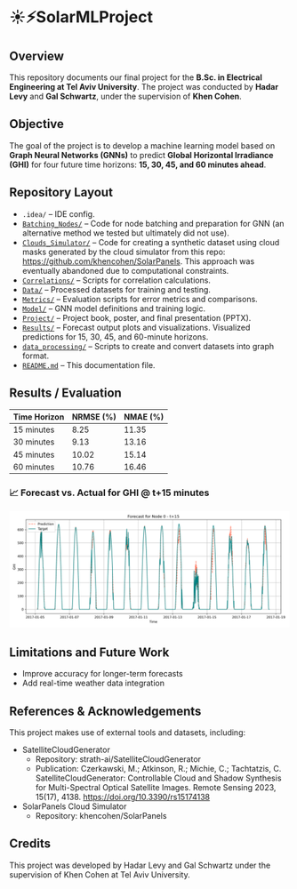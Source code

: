# ☀️⚡SolarMLProject
## Overview
This repository documents our final project for the **B.Sc. in Electrical Engineering at Tel Aviv University**.
The project was conducted by **Hadar Levy** and **Gal Schwartz**, under the supervision of **Khen Cohen**.

## Objective
The goal of the project is to develop a machine learning model based on **Graph Neural Networks (GNNs)** to predict **Global Horizontal Irradiance (GHI)** for four future time horizons: **15, 30, 45, and 60 minutes ahead**.

## Repository Layout
- `.idea/` – IDE config.
- [`Batching_Nodes/`](./Batching_Nodes) – Code for node batching and preparation for GNN (an alternative method we tested but ultimately did not use).
- [`Clouds_Simulator/`](./Clouds_Simulator) – Code for creating a synthetic dataset using cloud masks generated by the cloud simulator from this repo: https://github.com/khencohen/SolarPanels. This approach was eventually abandoned due to computational constraints.
- [`Correlations/`](./Correlations) – Scripts for correlation calculations.
- [`Data/`](./Data) – Processed datasets for training and testing.
- [`Metrics/`](./Metrics) – Evaluation scripts for error metrics and comparisons.
- [`Model/`](./Model) – GNN model definitions and training logic.
- [`Project/`](./Project) – Project book, poster, and final presentation (PPTX).
- [`Results/`](./Results) – Forecast output plots and visualizations. Visualized predictions for 15, 30, 45, and 60-minute horizons.
- [`data_processing/`](./data_proccessing) – Scripts to create and convert datasets into graph format.
- [`README.md`](./README.md) – This documentation file.

## Results / Evaluation
| Time Horizon | NRMSE (%) | NMAE (%) |
|--------------|-----------|----------|
| 15 minutes   |    8.25   |   11.35  |
| 30 minutes   |    9.13   |   13.16  |
| 45 minutes   |    10.02  |   15.14  |
| 60 minutes   |    10.76  |   16.46  |

### 📈 Forecast vs. Actual for GHI @ t+15 minutes
![Actual Versus Prediction for 15 minutes forecasting](Results/+15/forecast_node0_t+15.png)

## Limitations and Future Work
- Improve accuracy for longer-term forecasts
- Add real-time weather data integration

## References & Acknowledgements
This project makes use of external tools and datasets, including:
- SatelliteCloudGenerator
  - Repository: strath-ai/SatelliteCloudGenerator
  - Publication: Czerkawski, M.; Atkinson, R.; Michie, C.; Tachtatzis, C. SatelliteCloudGenerator: Controllable Cloud and Shadow Synthesis for Multi-Spectral Optical Satellite Images. Remote Sensing 2023, 15(17), 4138. https://doi.org/10.3390/rs15174138
 - SolarPanels Cloud Simulator
   - Repository: khencohen/SolarPanels
## Credits
This project was developed by Hadar Levy and Gal Schwartz under the supervision of Khen Cohen at Tel Aviv University.
